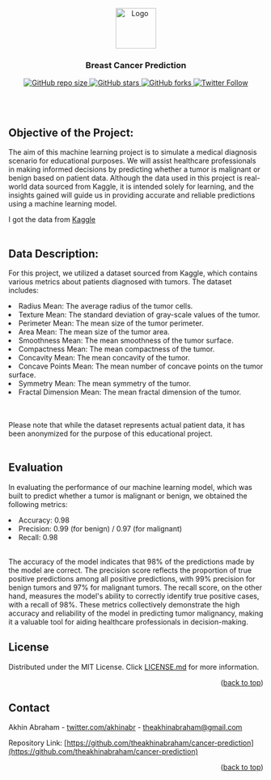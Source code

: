 <br />
<div align="center">
  <a href="https://github.com/theakhinabraham/doable-todo-list-app">
    <img src="https://s3.dualstack.us-east-2.amazonaws.com/pythondotorg-assets/media/files/python-logo-only.svg" alt="Logo" width="auto" height="80">
  </a>

  <h3 align="center">Breast Cancer Prediction</h3>

  <p align="center">

  </p>
  
  <a href="#">![GitHub repo size](https://img.shields.io/github/repo-size/theakhinabraham/doable-todo-list-app)
  <a href="https://github.com/theakhinabraham/ecommerce-spending-prediction">![GitHub stars](https://img.shields.io/github/stars/theakhinabraham/ecommerce-spending-prediction?style=social)
  <a href="https://github.com/theakhinabraham/ecommerce-spending-prediction">![GitHub forks](https://img.shields.io/github/forks/theakhinabraham/ecommerce-spending-prediction?style=social)
  <a href="https://twitter.com/theakhin">![Twitter Follow](https://img.shields.io/twitter/follow/akhinabr?style=social)</a>

</div>
    <br /> <br>

## Objective of the Project:

The aim of this machine learning project is to simulate a medical diagnosis scenario for educational purposes. We will assist healthcare professionals in making informed decisions by predicting whether a tumor is malignant or benign based on patient data. Although the data used in this project is real-world data sourced from Kaggle, it is intended solely for learning, and the insights gained will guide us in providing accurate and reliable predictions using a machine learning model.

I got the data from <a href="https://www.kaggle.com/datasets/uciml/breast-cancer-wisconsin-data/">Kaggle</a>
    <br /> <br>


## Data Description:

For this project, we utilized a dataset sourced from Kaggle, which contains various metrics about patients diagnosed with tumors. The dataset includes:

<li>Radius Mean: The average radius of the tumor cells.</li>
<li>Texture Mean: The standard deviation of gray-scale values of the tumor.</li>
<li>Perimeter Mean: The mean size of the tumor perimeter.</li>
<li>Area Mean: The mean size of the tumor area.</li>
<li>Smoothness Mean: The mean smoothness of the tumor surface.</li>
<li>Compactness Mean: The mean compactness of the tumor.</li>
<li>Concavity Mean: The mean concavity of the tumor.</li>
<li>Concave Points Mean: The mean number of concave points on the tumor surface.</li>
<li>Symmetry Mean: The mean symmetry of the tumor.</li>
<li>Fractal Dimension Mean: The mean fractal dimension of the tumor.</li>
<br /> <br>

Please note that while the dataset represents actual patient data, it has been anonymized for the purpose of this educational project.
<br /> <br>
## Evaluation

In evaluating the performance of our machine learning model, which was built to predict whether a tumor is malignant or benign, we obtained the following metrics:

<li>Accuracy: 0.98</li>
<li>Precision: 0.99 (for benign) / 0.97 (for malignant)</li>
<li>Recall: 0.98</li>
<br>

The accuracy of the model indicates that 98% of the predictions made by the model are correct. The precision score reflects the proportion of true positive predictions among all positive predictions, with 99% precision for benign tumors and 97% for malignant tumors. The recall score, on the other hand, measures the model's ability to correctly identify true positive cases, with a recall of 98%. These metrics collectively demonstrate the high accuracy and reliability of the model in predicting tumor malignancy, making it a valuable tool for aiding healthcare professionals in decision-making.

<!-- LICENSE -->
## License

Distributed under the MIT License. Click [LICENSE.md](https://github.com/theakhinabraham/cancer-prediction/blob/main/LICENSE.md) for more information.

<p align="right">(<a href="#readme-top">back to top</a>)</p>



<!-- CONTACT -->
## Contact

Akhin Abraham - [twitter.com/akhinabr](https://twitter.com/akhinabr) - theakhinabraham@gmail.com

Repository Link: [https://github.com/theakhinabraham/cancer-prediction](https://github.com/theakhinabraham/cancer-prediction)
<p align="right">(<a href="#readme-top">back to top</a>)</p>
